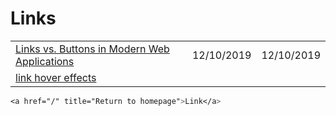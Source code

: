 # Links

|                                                                                                                     |            |            |
| ------------------------------------------------------------------------------------------------------------------- | ---------- | ---------- |
| [Links vs. Buttons in Modern Web Applications](https://marcysutton.com/links-vs-buttons-in-modern-web-applications) | 12/10/2019 | 12/10/2019 |
| [link hover effects](https://tympanus.net/Development/CreativeLinkEffects/#cl-effect-17)                            |            |            |

```css
<a href="/" title="Return to homepage">Link</a>
```
